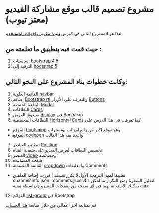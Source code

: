 # مشروع تصميم قالب موقع مشاركة الفيديو (معتز تيوب) 
هذا هو المشروع الثاني في كورس [دورة تطوير واجهات المستخدم](https://academy.hsoub.com/learn/front-end-web-development/)

## حيث قمت فيه بتطبيق ما تعلمته من :
01. اساسيات [bootstrap 4.5](https://getbootstrap.com/docs/4.5/getting-started/introduction/)
02. الترقية إلى [bootstrap 5](https://getbootstrap.com/docs/5.0/getting-started/introduction/)

## وكانت خطوات بناء المشروع على النحو التالي:
01. القائمة العلوية [navbar](https://getbootstrap.com/docs/4.5/components/navbar/)
02. إضافة [Bootstrap rtl](https://github.com/MahdiMajidzadeh/bootstrap-v4-rtl) والتعرف على الأزرار [Buttons](https://getbootstrap.com/docs/4.5/components/buttons/)
03. النافذة المنبثقة [Modal](https://getbootstrap.com/docs/4.5/components/modal/)
04. البطاقات [Cards](https://getbootstrap.com/docs/4.5/components/card/)
05. صندوق العرض [display](https://getbootstrap.com/docs/4.5/utilities/display/) في Bootstrap
06. البطاقات المخصصة [Horizontal Cards](https://getbootstrap.com/docs/4.5/components/card/) كما تعرفت في هذا الدرس على
* الموقع [bootsnipp](https://bootsnipp.com/) وهو موقع اكثر من رائع لقوالب بوتستراب 
* الموقع [codepen](https://codepen.com) وأخذنا منه [هذا](https://codepen.io/SteveJRobertson/pen/POdvgz) القالب 
07. تموضع العناصر [Position](https://getbootstrap.com/docs/4.5/utilities/position/)
08. تخصيص البطاقات لعرض الفيديو على صفحة القناة
09. العنصر [video](https://wiki.hsoub.com/HTML/video) وخصائصه
10. صفحة المشاهدة
11. القائمة المنسدلة [dropdown](https://getbootstrap.com/docs/4.5/components/dropdowns/) والتعليقات Comments 
* تطبيقا لمبدأ البرمجة الأول لا تكرر نفسك | قررت إضافة الملفين channelsInfo.json , commets.json لتقليل الشفرة ومنع التكرار ما امكن ذلك يمكنك الاستعانة بهما في اي صفحة من صفحات المشروع بواسطة تقنية ajax
12. القوائم [list-group](https://getbootstrap.com/docs/4.5/components/list-group/) في Bootstrap

قم بمتابعة آخر اعمالي من خلال متابعة [هذا الحساب](https://github.com/thankyouplatfo)